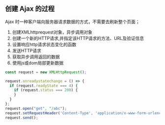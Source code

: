 ## 创建 Ajax 的过程

Ajax 时一种客户端向服务器请求数据的方式，不需要去刷新整个页面；

1. 创建XMLhttprequest对象，异步调用对象
2. 创建一个新的HTTP请求,并指定该HTTP请求的方法、URL及验证信息
3. 设置响应http请求状态变化的函数
4. 发送HTTP请求
5. 获取异步调用返回的数据
6. 使用js或dom局部更新数据



```javascript
const request = new XMLHttpRequest();

request.onreadystatechange = () => {
  if (request.readyState === 4) {
    if (request.status === 200) {
    }
  }
};
request.open("get", "/abc");
request.setRequestHeader('Content-Type', 'application/x-www-form-urlencoded')
request.send();

```

